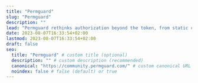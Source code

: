 ```yaml
---
title: "Permguard"
slug: "Permguard"
description: ""
lead: "Permguard rethinks authorization beyond the token, from static claims to runtime trust."
date: 2023-08-07T16:33:54+02:00
lastmod: 2023-08-07T16:33:54+02:00
draft: false
seo:
  title: "Permguard" # custom title (optional)
  description: "" # custom description (recommended)
  canonical: "https://community.permguard.com/" # custom canonical URL (optional)
  noindex: false # false (default) or true
---
```

